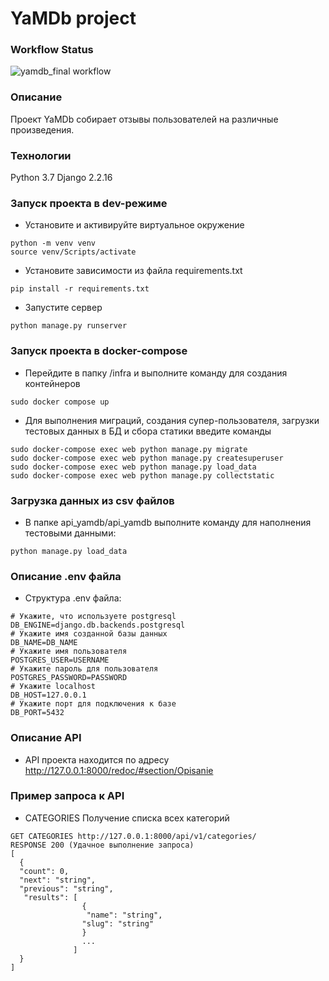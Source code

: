 # YaMDb project
### Workflow Status
![yamdb_final workflow](https://github.com/HellfastUSMC/yamdb_final/actions/workflows/yamdb_workflow.yml/badge.svg)
### Описание
Проект YaMDb собирает отзывы пользователей на различные произведения.
### Технологии
Python 3.7
Django 2.2.16
### Запуск проекта в dev-режиме
- Установите и активируйте виртуальное окружение
```
python -m venv venv
source venv/Scripts/activate
``` 
- Установите зависимости из файла requirements.txt
```
pip install -r requirements.txt
``` 
- Запустите сервер
```
python manage.py runserver
```
### Запуск проекта в docker-compose
- Перейдите в папку /infra и выполните команду для создания контейнеров
```
sudo docker compose up
```
- Для выполнения миграций, создания супер-пользователя, загрузки тестовых данных в БД и сбора статики введите команды
```
sudo docker-compose exec web python manage.py migrate
sudo docker-compose exec web python manage.py createsuperuser
sudo docker-compose exec web python manage.py load_data
sudo docker-compose exec web python manage.py collectstatic
```


### Загрузка данных из csv файлов
- В папке api_yamdb/api_yamdb выполните команду для наполнения тестовыми данными:
```
python manage.py load_data
```
### Описание .env файла
- Структура .env файла:
```
# Укажите, что используете postgresql
DB_ENGINE=django.db.backends.postgresql
# Укажите имя созданной базы данных
DB_NAME=DB_NAME
# Укажите имя пользователя
POSTGRES_USER=USERNAME
# Укажите пароль для пользователя
POSTGRES_PASSWORD=PASSWORD
# Укажите localhost
DB_HOST=127.0.0.1
# Укажите порт для подключения к базе
DB_PORT=5432
```

### Описание API
- API проекта находится по адресу http://127.0.0.1:8000/redoc/#section/Opisanie
### Пример запроса к API 
- CATEGORIES Получение списка всех категорий
```
GET CATEGORIES http://127.0.0.1:8000/api/v1/categories/
RESPONSE 200 (Удачное выполнение запроса)
[
  {
  "count": 0,
  "next": "string",
  "previous": "string",
   "results": [
                {
                 "name": "string",
                "slug": "string"
                }
                ...
              ]
  }
]
```

